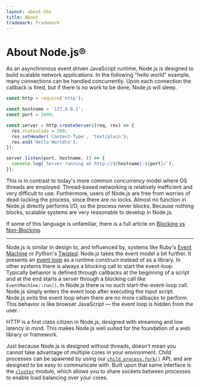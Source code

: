 ```yaml
---
layout: about.hbs
title: About
trademark: Trademark
---
```


# About Node.js&reg;

As an asynchronous event driven JavaScript runtime, Node.js is designed to build
scalable network applications. In the following "hello world" example, many
connections can be handled concurrently. Upon each connection the callback is
fired, but if there is no work to be done, Node.js will sleep.

```javascript
const http = require('http');

const hostname = '127.0.0.1';
const port = 3000;

const server = http.createServer((req, res) => {
  res.statusCode = 200;
  res.setHeader('Content-Type', 'text/plain');
  res.end('Hello World\n');
});

server.listen(port, hostname, () => {
  console.log(`Server running at http://${hostname}:${port}/`);
});
```

This is in contrast to today's more common concurrency model where OS threads
are employed. Thread-based networking is relatively inefficient and very
difficult to use. Furthermore, users of Node.js are free from worries of
dead-locking the process, since there are no locks. Almost no function in
Node.js directly performs I/O, so the process never blocks. Because nothing blocks, scalable systems are very reasonable to develop in Node.js.

If some of this language is unfamiliar, there is a full article on
[Blocking vs Non-Blocking][].

---

Node.js is similar in design to, and influenced by, systems like Ruby's
[Event Machine][] or Python's [Twisted][]. Node.js takes the event model a bit
further. It presents an [event loop][] as a runtime construct instead of as a library. In other systems there is always a blocking call to start the
event-loop.
Typically behavior is defined through callbacks at the beginning of a script
and at the end starts a server through a blocking call like
`EventMachine::run()`. In Node.js there is no such start-the-event-loop call.
Node.js simply enters the event loop after executing the input script. Node.js
exits the event loop when there are no more callbacks to perform. This behavior
is like browser JavaScript — the event loop is hidden from the user.

HTTP is a first class citizen in Node.js, designed with streaming and low
latency in mind. This makes Node.js well suited for the foundation of a web
library or framework.

Just because Node.js is designed without threads, doesn't mean you cannot take
advantage of multiple cores in your environment. Child processes can be spawned
by using our [`child_process.fork()`][] API, and are designed to be easy to
communicate with. Built upon that same interface is the [`cluster`][] module,
which allows you to share sockets between processes to enable load balancing
over your cores.

[Blocking vs Non-Blocking]: https://nodejs.org/en/docs/guides/blocking-vs-non-blocking/
[`child_process.fork()`]: https://nodejs.org/api/child_process.html#child_process_child_process_fork_modulepath_args_options
[`cluster`]: https://nodejs.org/api/cluster.html
[event loop]: https://nodejs.org/en/docs/guides/event-loop-timers-and-nexttick/
[Event Machine]: https://github.com/eventmachine/eventmachine
[Twisted]: https://twistedmatrix.com/trac/
